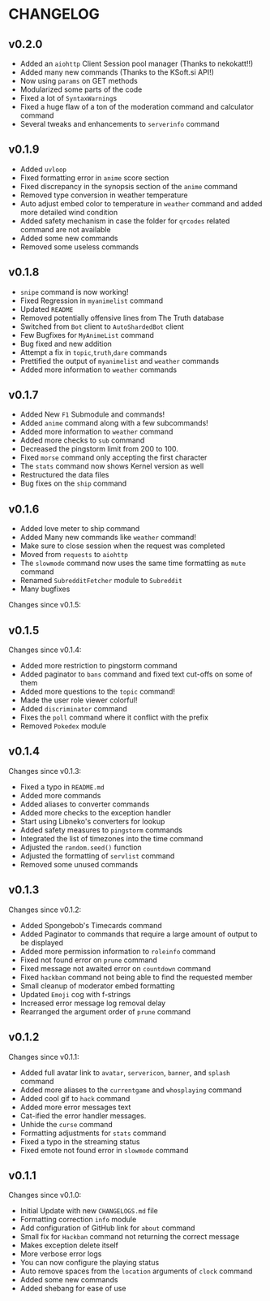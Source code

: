 # CHANGELOG

## v0.2.0

* Added an `aiohttp` Client Session pool manager (Thanks to nekokatt!!)
* Added many new commands (Thanks to the KSoft.si API!)
* Now using `params` on GET methods
* Modularized some parts of the code
* Fixed a lot of `SyntaxWarning`s
* Fixed a huge flaw of a ton of the moderation command and calculator command
* Several tweaks and enhancements to `serverinfo` command

## v0.1.9

* Added `uvloop`
* Fixed formatting error in `anime` score section
* Fixed discrepancy in the synopsis section of the `anime` command
* Removed type conversion in weather temperature
* Auto adjust embed color to temperature in `weather` command and added more detailed wind condition
* Added safety mechanism in case the folder for `qrcodes` related command are not available
* Added some new commands
* Removed some useless commands

## v0.1.8

* `snipe` command is now working!
* Fixed Regression in `myanimelist` command
* Updated `README`
* Removed potentially offensive lines from The Truth database
* Switched from `Bot` client to `AutoShardedBot` client
* Few Bugfixes for `MyAnimeList` command
* Bug fixed and new addition
* Attempt a fix in `topic`,`truth`,`dare` commands
* Prettified the output of `myanimelist` and `weather` commands
* Added more information to `weather` commands

## v0.1.7

* Added New `F1` Submodule and commands!
* Added `anime` command along with a few subcommands!
* Added more information to `weather` command
* Added more checks to `sub` command
* Decreased the pingstorm limit from 200 to 100.
* Fixed `morse` command only accepting the first character
* The `stats` command now shows Kernel version as well
* Restructured the data files
* Bug fixes on the `ship` command

## v0.1.6

* Added love meter to ship command
* Added Many new commands like `weather` command!
* Make sure to close session when the request was completed
* Moved from `requests` to `aiohttp`
* The `slowmode` command now uses the same time formatting as `mute` command
* Renamed `SubredditFetcher` module to `Subreddit`
* Many bugfixes

Changes since v0.1.5:

## v0.1.5

Changes since v0.1.4:

* Added more restriction to pingstorm command
* Added paginator to `bans` command and fixed text cut-offs on some of them
* Added more questions to the `topic` command!
* Made the user role viewer colorful!
* Added `discriminator` command
* Fixes the `poll` command where it conflict with the prefix
* Removed `Pokedex` module

## v0.1.4

Changes since v0.1.3:

* Fixed a typo in `README.md`
* Added more commands
* Added aliases to converter commands
* Added more checks to the exception handler
* Start using Libneko's converters for lookup
* Added safety measures to `pingstorm` commands
* Integrated the list of timezones into the time command
* Adjusted the `random.seed()` function
* Adjusted the formatting of `servlist` command
* Removed some unused commands

## v0.1.3

Changes since v0.1.2:

* Added Spongebob's Timecards command
* Added Paginator to commands that require a large amount of output to be displayed
* Added more permission information to `roleinfo` command
* Fixed not found error on `prune` command
* Fixed message not awaited error on `countdown` command
* Fixed `hackban` command not being able to find the requested member
* Small cleanup of moderator embed formatting
* Updated `Emoji` cog with f-strings
* Increased error message log removal delay
* Rearranged the argument order of `prune` command

## v0.1.2

Changes since v0.1.1:

* Added full avatar link to `avatar`, `servericon`, `banner`, and `splash` command
* Added more aliases to the `currentgame` and `whosplaying` command
* Added cool gif to `hack` command
* Added more error messages text
* Cat-ified the error handler messages.
* Unhide the `curse` command
* Formatting adjustments for `stats` command
* Fixed a typo in the streaming status
* Fixed emote not found error in `slowmode` command

## v0.1.1

Changes since v0.1.0:

* Initial Update with new `CHANGELOGS.md` file
* Formatting correction `info` module
* Add configuration of GitHub link for `about` command
* Small fix for `Hackban` command not returning the correct message
* Makes exception delete itself
* More verbose error logs
* You can now configure the playing status
* Auto remove spaces from the `location` arguments of `clock` command
* Added some new commands
* Added shebang for ease of use
  